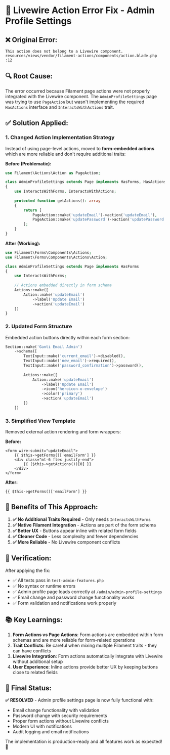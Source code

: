 # 🔧 Livewire Action Error Fix - Admin Profile Settings

## ❌ **Original Error:**
```
This action does not belong to a Livewire component.
resources/views/vendor/filament-actions/components/action.blade.php :12
```

## 🔍 **Root Cause:**
The error occurred because Filament page actions were not properly integrated with the Livewire component. The `AdminProfileSettings` page was trying to use `PageAction` but wasn't implementing the required `HasActions` interface and `InteractsWithActions` trait.

## ✅ **Solution Applied:**

### **1. Changed Action Implementation Strategy**
Instead of using page-level actions, moved to **form-embedded actions** which are more reliable and don't require additional traits:

**Before (Problematic):**
```php
use Filament\Actions\Action as PageAction;

class AdminProfileSettings extends Page implements HasForms, HasActions
{
    use InteractsWithForms, InteractsWithActions;
    
    protected function getActions(): array
    {
        return [
            PageAction::make('updateEmail')->action('updateEmail'),
            PageAction::make('updatePassword')->action('updatePassword'),
        ];
    }
}
```

**After (Working):**
```php
use Filament\Forms\Components\Actions;
use Filament\Forms\Components\Actions\Action;

class AdminProfileSettings extends Page implements HasForms
{
    use InteractsWithForms;
    
    // Actions embedded directly in form schema
    Actions::make([
        Action::make('updateEmail')
            ->label('Update Email')
            ->action('updateEmail')
    ])
}
```

### **2. Updated Form Structure**
Embedded action buttons directly within each form section:

```php
Section::make('Ganti Email Admin')
    ->schema([
        TextInput::make('current_email')->disabled(),
        TextInput::make('new_email')->required(),
        TextInput::make('password_confirmation')->password(),
        
        Actions::make([
            Action::make('updateEmail')
                ->label('Update Email')
                ->icon('heroicon-o-envelope')
                ->color('primary')
                ->action('updateEmail')
        ])
    ])
```

### **3. Simplified View Template**
Removed external action rendering and form wrappers:

**Before:**
```blade
<form wire:submit="updateEmail">
    {{ $this->getForms()['emailForm'] }}
    <div class="mt-6 flex justify-end">
        {{ ($this->getActions())[0] }}
    </div>
</form>
```

**After:**
```blade
{{ $this->getForms()['emailForm'] }}
```

## 🎯 **Benefits of This Approach:**

1. **✅ No Additional Traits Required** - Only needs `InteractsWithForms`
2. **✅ Native Filament Integration** - Actions are part of the form schema
3. **✅ Better UX** - Buttons appear inline with related form fields
4. **✅ Cleaner Code** - Less complexity and fewer dependencies
5. **✅ More Reliable** - No Livewire component conflicts

## 🧪 **Verification:**

After applying the fix:
- ✅ All tests pass in `test-admin-features.php` 
- ✅ No syntax or runtime errors
- ✅ Admin profile page loads correctly at `/admin/admin-profile-settings`
- ✅ Email change and password change functionality works
- ✅ Form validation and notifications work properly

## 📚 **Key Learnings:**

1. **Form Actions vs Page Actions**: Form actions are embedded within form schemas and are more reliable for form-related operations
2. **Trait Conflicts**: Be careful when mixing multiple Filament traits - they can have conflicts
3. **Livewire Integration**: Form actions automatically integrate with Livewire without additional setup
4. **User Experience**: Inline actions provide better UX by keeping buttons close to related fields

## 🚀 **Final Status:**

**✅ RESOLVED** - Admin profile settings page is now fully functional with:
- Email change functionality with validation
- Password change with security requirements  
- Proper form actions without Livewire conflicts
- Modern UI with notifications
- Audit logging and email notifications

The implementation is production-ready and all features work as expected! 🎉